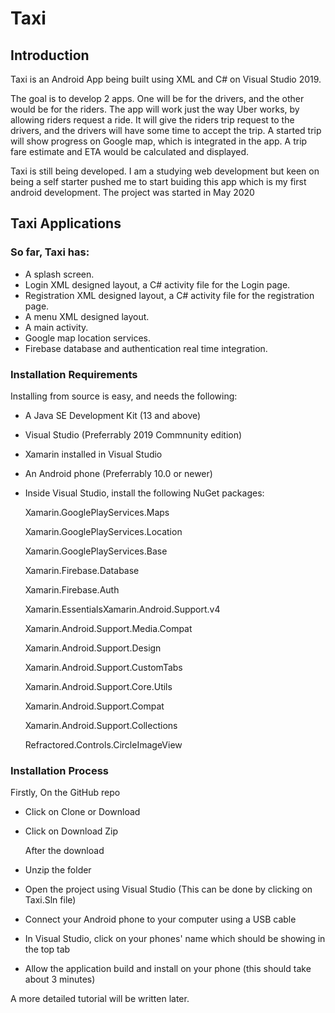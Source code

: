 # Taxi
## Introduction

Taxi is an Android App being built using XML and C# on Visual Studio 2019.

The goal is to develop 2 apps. One will be for the drivers, and the other would be for the riders. The app will work just the way Uber works, by allowing riders request a ride. It will give the riders trip request to the drivers, and the drivers will have some time to accept the trip. A started trip will show progress on Google map, which is integrated in the app. A trip fare estimate and ETA would be calculated and displayed.

Taxi is still being developed. I am a studying web development but keen on being a self starter pushed me to start buiding this app which is my first android development. The project was started in May 2020

## Taxi Applications
### So far, Taxi has:
* A splash screen.
* Login XML designed layout, a C# activity file for the Login page.
* Registration XML designed layout, a C# activity file for the registration page.
* A menu XML designed layout.
* A main activity.
* Google map location services.
* Firebase database and authentication real time integration.

### Installation Requirements

Installing from source is easy, and needs the following:

* A Java SE Development Kit (13 and above)
* Visual Studio (Preferrably 2019 Commnunity edition)
* Xamarin installed in Visual Studio
* An Android phone (Preferrably 10.0 or newer)
* Inside Visual Studio, install the following NuGet packages:

  Xamarin.GooglePlayServices.Maps

  Xamarin.GooglePlayServices.Location

  Xamarin.GooglePlayServices.Base

  Xamarin.Firebase.Database
  
  Xamarin.Firebase.Auth
  
  Xamarin.EssentialsXamarin.Android.Support.v4
  
  Xamarin.Android.Support.Media.Compat
  
  Xamarin.Android.Support.Design
  
  Xamarin.Android.Support.CustomTabs
  
  Xamarin.Android.Support.Core.Utils
  
  Xamarin.Android.Support.Compat
  
  Xamarin.Android.Support.Collections
  
  Refractored.Controls.CircleImageView
  
### Installation Process
  
  Firstly, On the GitHub repo

* Click on Clone or Download
* Click on Download Zip

  After the download

* Unzip the folder
* Open the project using Visual Studio (This can be done by clicking on Taxi.Sln file)
* Connect your Android phone to your computer using a USB cable
* In Visual Studio, click on your phones' name which should be showing in the top tab
* Allow the application build and install on your phone (this should take about 3 minutes)

A more detailed tutorial will be written later.
